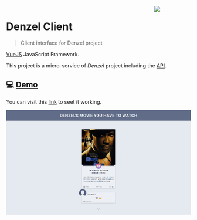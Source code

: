  <img src="http://iconshow.me/media/images/Mixed/small-n-flat-icon/png/512/movie.png" align="right" width="100">

# Denzel Client
> Client interface for Denzel project

[VueJS](https://vuejs.org/) JavaScript Framework.  

This project is a micro-service of _Denzel_ project including the [API](https://github.com/quelhasu/denzel-movie-api).

## 💻 [Demo](https://denzel-client.netlify.com/)
You can visit this [link](https://denzel-client.netlify.com/) to seet it working.  

<img src="public/img/example.png"/>